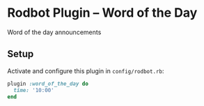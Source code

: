 # Rodbot Plugin – Word of the Day

Word of the day announcements

## Setup

Activate and configure this plugin in `config/rodbot.rb`:

```ruby
plugin :word_of_the_day do
  time: '10:00'
end
```
